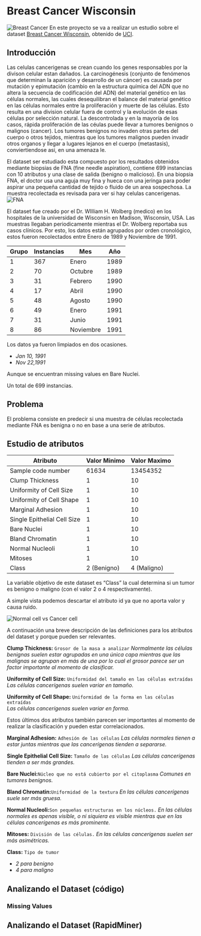 # Breast Cancer Wisconsin

![Breast Cancer](http://www.explodyfull.com/wp-content/uploads/2017/12/Breast-Cancer-1.jpg)
En este proyecto se va a realizar un estudio sobre el dataset [Breast Cancer Wisconsin](https://archive.ics.uci.edu/ml/datasets/Breast+Cancer+Wisconsin+%28Original%29), obtenido de [UCI](https://archive.ics.uci.edu/ml/index.php).
## Introducción 
Las celulas cancerigenas se crean cuando los genes responsables por la divison celular estan dañados. La carcinogénesis (conjunto de fenómenos que determinan la aparición y desarrollo de un cáncer) es causada por mutación y epimutación (cambio en la estructura química del ADN que no altera la secuencia de codificación del ADN) del material genético en las células normales, las cuales desequilibran el balance del material genético en las células normales entre la proliferación y muerte de las células. Esto resulta en una division celular fuera de control y la evolución de esas células por selección natural. La descontrolada y en la mayoría de los casos, rápida proliferación de las céulas puede llevar a tumores benignos o malignos (cancer). Los tumores benignos no invaden otras partes del cuerpo o otros tejidos, mientras que los tumores malignos pueden invadir otros organos y llegar a lugares lejanos en el cuerpo (metastasis), conviertiendose asi, en una amenaza le.
<!--
Cancer cells are created when the genes responsible for regulating [cell division](https://en.wikipedia.org/wiki/Cell_division "Cell division") are damaged. Carcinogenesis is caused by mutation and epimutation of the genetic material of normal cells, which upsets the normal balance between proliferation and cell death. This results in uncontrolled cell division and the [evolution of those cells](https://en.wikipedia.org/wiki/Somatic_evolution_in_cancer "Somatic evolution in cancer") by [natural selection](https://en.wikipedia.org/wiki/Natural_selection "Natural selection") in the body. The uncontrolled and often rapid proliferation of cells can lead to benign or malignant tumours (cancer). [Benign tumors](https://en.wikipedia.org/wiki/Benign_tumor "Benign tumor") do not spread to other parts of the body or invade other tissues. [Malignant tumors](https://en.wikipedia.org/wiki/Malignant_tumor) can invade other organs, spread to distant locations ([metastasis](https://en.wikipedia.org/wiki/Metastasis "Metastasis")) and become life-threatening.
-->
El dataset ser estudiado esta compuesto por los resultados obtenidos mediante biopsias de ​FNA​ (fine needle aspiration), contiene 699 instancias con 10 atributos y una clase de salida (benigno o malicioso).
En una biopsia FNA, el doctor usa una aguja muy fina y hueca con una jeringa para poder aspirar una pequeña cantidad de tejido o fluido de un area sospechosa. La muestra recolectada es revisada para ver si hay celulas cancerigenas.
![FNA](https://www.cancer.org/cancer/breast-cancer/screening-tests-and-early-detection/breast-biopsy/fine-needle-aspiration-biopsy-of-the-breast/_jcr_content/par/image.img.gif/1507921878230.gif)
<!--
In an FNA biopsy, the doctor uses a very thin, hollow needle attached to a syringe to withdraw (aspirate) a small amount of tissue or fluid from a suspicious area. The biopsy sample is then checked to see if there are cancer cells in it.
-->
El dataset fue creado por el Dr.  WIlliam H. Wolberg (medico) en los hospitales de la universidad de Wisconsin en Madison, Wisconsin, USA.
Las muestras llegaban periodicamente mientras el Dr. Wolberg reportaba sus casos clínicos. Por esto, los datos están agrupados por orden cronológico, estos fueron recolectados entre Enero de 1989 y Noviembre de 1991.
<!--
This dataset was created by Dr. WIlliam H. Wolberg (physician)  at the University of Wisconsin Hospitals (Madison, Wisconsin, USA).
Samples arrive periodically as Dr. Wolberg reports his clinical cases. The database therefore reflects this chronological grouping of the data. The data groups were collected between January 1989 and November 1991. 
-->

| Grupo  | Instancias | Mes       | Año  |
|--------|------------|-----------|------|
| 1      | 367        | Enero     | 1989 |
| 2      | 70         | Octubre   | 1989 |
| 3      | 31         | Febrero   | 1990 |
| 4      | 17         | Abril     | 1990 |
| 5      | 48         | Agosto    | 1990 |
| 6      | 49         | Enero     | 1991 | 
| 7      | 31         | Junio     | 1991 | 
| 8      | 86         | Noviembre | 1991 | 

Los datos ya fueron limpiados en dos ocasiones.
* *Jan 10, 1991*
* *Nov 22,1991*

Aunque se encuentran missing values en Bare Nuclei.

Un total de 699 instancias.
<!--
* Group 1: 367 instances (January 1989)  
* Group 2: 70 instances (October 1989)  
* Group 3: 31 instances (February 1990)  
* Group 4: 17 instances (April 1990)  
* Group 5: 48 instances (August 1990)  
* Group 6: 49 instances (Updated January 1991)  
* Group 7: 31 instances (June 1991)  
* Group 8: 86 instances (November 1991)

A total of 699 instances.
-->
## Problema

El problema consiste en predecir si una muestra de células recolectada mediante ​FNA​ es benigna o no en base a una serie de atributos.

## Estudio de atributos
| Atributo                    | Valor Minimo | Valor Maximo  | 
|-----------------------------|--------------|---------------|
| Sample code number          | 61634        | 13454352      |
| Clump Thickness             | 1            | 10            |
| Uniformity of Cell Size     | 1            | 10            |
| Uniformity of Cell Shape    | 1            | 10            |
| Marginal Adhesion           | 1            | 10            |
| Single Epithelial Cell Size | 1            | 10            |
| Bare Nuclei                 | 1            | 10            |
| Bland Chromatin             | 1            | 10            |
| Normal Nucleoli             | 1            | 10            |
| Mitoses                     | 1            | 10            |
| Class                       | 2 (Benigno)  | 4 (Maligno)   |  

La variable objetivo de este dataset es “Class” la cual determina si un tumor es benigno o maligno (con el valor 2 o 4 respectivamente).

A simple vista podemos descartar el atributo id ya que no aporta valor y causa ruido. 

![Normal cell vs Cancer cell](https://upload.wikimedia.org/wikipedia/commons/thumb/2/2b/Normal_and_cancer_cells_structure.jpg/1920px-Normal_and_cancer_cells_structure.jpg)

A continuación una breve descripción de las definiciones  para los atributos del dataset y porque pueden ser relevantes.

**Clump Thickness:** `​Grosor de la masa a analizar`
*Normalmente las células benignas suelen estar agrupadas en una única capa mientras que las malignas se agrupan en más de una por lo cual el grosor parece ser un factor importante al momento de clasificar.*

**Uniformity of Cell Size:** `​Uniformidad del tamaño en las células extraídas` 
*Las células cancerígenas suelen variar en tamaño.*

**Uniformity of Cell Shape:** `​Uniformidad de la forma en las células extraídas`  
*Las células cancerígenas suelen variar en forma.*

Estos últimos dos atributos también parecen ser importantes al momento de realizar la clasificación y pueden estar correlacionados.

**Marginal Adhesion:** `​Adhesión de las células` 
*Las células normales tienen a estar juntas mientras que las cancerígenas tienden a separarse.*

**Single Epithelial Cell Size:** `​Tamaño de las células` 
*Las células cancerígenas tienden a ser más grandes.*

**Bare Nuclei:** ​`Núcleo que no está cubierto por el citoplasma` *Comunes en tumores benignos.*

**Bland Chromatin:** ​`Uniformidad de la textura`
*En las células cancerígenas suele ser más gruesa.*

**Normal Nucleoli:** ​`Son pequeñas estructuras en los núcleos.` 
*En las células normales es apenas visible, o ni siquiera es visible mientras que en las células cancerígenas es más prominente.*

**Mitoses:** ​`División de las células.` 
*En las células cancerígenas suelen ser más asimétricas.*

**Class:** ​`Tipo de tumor`
* *2 para benigno*
* *4 para maligno*

## Analizando el Dataset (código)

### Missing Values


## Analizando el Dataset (RapidMiner)
